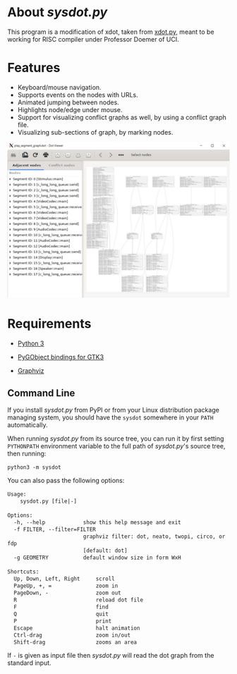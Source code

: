 About _sysdot.py_
=================

This program is a modification of xdot, taken from [xdot.py](https://github.com/jrfonseca/xdot.py), meant to be working for RISC compiler under Professor Doemer of UCI.

Features
========

 * Keyboard/mouse navigation.
 * Supports events on the nodes with URLs.
 * Animated jumping between nodes.
 * Highlights node/edge under mouse.
 * Support for visualizing conflict graphs as well, by using a conflict graph file.
 * Visualizing sub-sections of graph, by marking nodes.

 ![](sample_images/sysdot_sample.jpg)

Requirements
============

 * [Python 3](https://www.python.org/download/)

 * [PyGObject bindings for GTK3](https://pygobject.readthedocs.io)

 * [Graphviz](http://www.graphviz.org/Download.php)


Command Line
------------

If you install _sysdot.py_ from PyPI or from your Linux distribution package managing system, you should have the `sysdot` somewhere in your `PATH` automatically.

When running _sysdot.py_ from its source tree, you can run it by first setting `PYTHONPATH` environment variable to the full path of _sysdot.py_'s source tree, then running:

    python3 -m sysdot

You can also pass the following options:

    Usage:
    	sysdot.py [file|-]
    
    Options:
      -h, --help            show this help message and exit
      -f FILTER, --filter=FILTER
                            graphviz filter: dot, neato, twopi, circo, or fdp
                            [default: dot]
      -g GEOMETRY           default window size in form WxH
    
    Shortcuts:
      Up, Down, Left, Right     scroll
      PageUp, +, =              zoom in
      PageDown, -               zoom out
      R                         reload dot file
      F                         find
      Q                         quit
      P                         print
      Escape                    halt animation
      Ctrl-drag                 zoom in/out
      Shift-drag                zooms an area

If `-` is given as input file then _sysdot.py_ will read the dot graph from the standard input.
